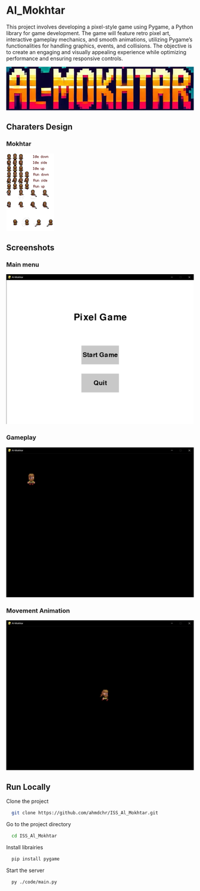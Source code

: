 
# Al_Mokhtar
This project involves developing a pixel-style game using Pygame, a Python library for game development. The game will feature retro pixel art, interactive gameplay mechanics, and smooth animations, utilizing Pygame’s functionalities for handling graphics, events, and collisions. The objective is to create an engaging and visually appealing experience while optimizing performance and ensuring responsive controls.



![Logo](logo.jpg)

## Charaters Design
### Mokhtar

![Logo](Mokhtar_Character.png)

## Screenshots

### Main menu
![App Screenshot](screenshots/Al-Mokhtar_Main_Menu.png)
### Gameplay
![App Screenshot](screenshots/Al-Mokhtar_Game_play.png)
### Movement Animation
![App Screenshot](screenshots/Al-Mokhtar_Animation_Movement.png)
## Run Locally

Clone the project

```bash
  git clone https://github.com/ahmdchr/ISS_Al_Mokhtar.git
```

Go to the project directory

```bash
  cd ISS_Al_Mokhtar
```

Install librairies

```bash
  pip install pygame
```

Start the server

```bash
  py ./code/main.py
```

